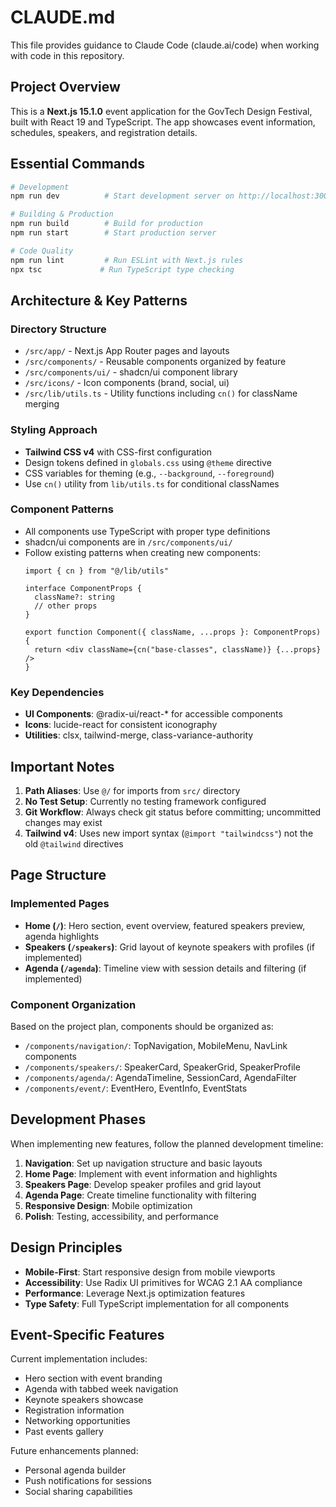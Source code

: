 # CLAUDE.md

This file provides guidance to Claude Code (claude.ai/code) when working with code in this repository.

## Project Overview

This is a **Next.js 15.1.0** event application for the GovTech Design Festival, built with React 19 and TypeScript. The app showcases event information, schedules, speakers, and registration details.

## Essential Commands

```bash
# Development
npm run dev          # Start development server on http://localhost:3000

# Building & Production
npm run build        # Build for production
npm run start        # Start production server

# Code Quality
npm run lint         # Run ESLint with Next.js rules
npx tsc             # Run TypeScript type checking
```

## Architecture & Key Patterns

### Directory Structure
- `/src/app/` - Next.js App Router pages and layouts
- `/src/components/` - Reusable components organized by feature
- `/src/components/ui/` - shadcn/ui component library
- `/src/icons/` - Icon components (brand, social, ui)
- `/src/lib/utils.ts` - Utility functions including `cn()` for className merging

### Styling Approach
- **Tailwind CSS v4** with CSS-first configuration
- Design tokens defined in `globals.css` using `@theme` directive
- CSS variables for theming (e.g., `--background`, `--foreground`)
- Use `cn()` utility from `lib/utils.ts` for conditional classNames

### Component Patterns
- All components use TypeScript with proper type definitions
- shadcn/ui components are in `/src/components/ui/`
- Follow existing patterns when creating new components:
  ```tsx
  import { cn } from "@/lib/utils"
  
  interface ComponentProps {
    className?: string
    // other props
  }
  
  export function Component({ className, ...props }: ComponentProps) {
    return <div className={cn("base-classes", className)} {...props} />
  }
  ```

### Key Dependencies
- **UI Components**: @radix-ui/react-* for accessible components
- **Icons**: lucide-react for consistent iconography
- **Utilities**: clsx, tailwind-merge, class-variance-authority

## Important Notes

1. **Path Aliases**: Use `@/` for imports from `src/` directory
2. **No Test Setup**: Currently no testing framework configured
3. **Git Workflow**: Always check git status before committing; uncommitted changes may exist
4. **Tailwind v4**: Uses new import syntax (`@import "tailwindcss"`) not the old `@tailwind` directives

## Page Structure

### Implemented Pages
- **Home (`/`)**: Hero section, event overview, featured speakers preview, agenda highlights
- **Speakers (`/speakers`)**: Grid layout of keynote speakers with profiles (if implemented)
- **Agenda (`/agenda`)**: Timeline view with session details and filtering (if implemented)

### Component Organization
Based on the project plan, components should be organized as:
- `/components/navigation/`: TopNavigation, MobileMenu, NavLink components
- `/components/speakers/`: SpeakerCard, SpeakerGrid, SpeakerProfile
- `/components/agenda/`: AgendaTimeline, SessionCard, AgendaFilter
- `/components/event/`: EventHero, EventInfo, EventStats

## Development Phases

When implementing new features, follow the planned development timeline:
1. **Navigation**: Set up navigation structure and basic layouts
2. **Home Page**: Implement with event information and highlights
3. **Speakers Page**: Develop speaker profiles and grid layout
4. **Agenda Page**: Create timeline functionality with filtering
5. **Responsive Design**: Mobile optimization
6. **Polish**: Testing, accessibility, and performance

## Design Principles

- **Mobile-First**: Start responsive design from mobile viewports
- **Accessibility**: Use Radix UI primitives for WCAG 2.1 AA compliance
- **Performance**: Leverage Next.js optimization features
- **Type Safety**: Full TypeScript implementation for all components

## Event-Specific Features

Current implementation includes:
- Hero section with event branding
- Agenda with tabbed week navigation
- Keynote speakers showcase
- Registration information
- Networking opportunities
- Past events gallery

Future enhancements planned:
- Personal agenda builder
- Push notifications for sessions
- Social sharing capabilities